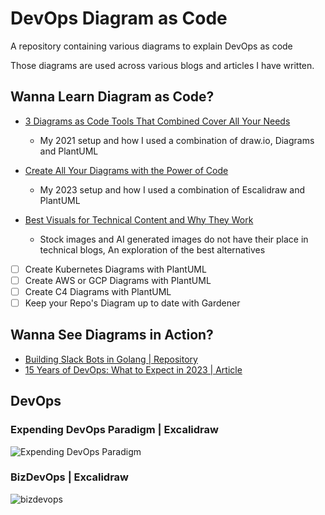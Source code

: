 # DevOps Diagram as Code

A repository containing various diagrams to explain DevOps as code

Those diagrams are used across various blogs and articles I have written.

## Wanna Learn Diagram as Code?

* [3 Diagrams as Code Tools That Combined Cover All Your Needs](https://medium.com/geekculture/3-diagram-as-code-tools-that-combined-cover-all-your-needs-8f40f57d5cd8?sk=52fe49e20d7b3a37123d07b29b102696)
  * My 2021 setup and how I used a combination of draw.io, Diagrams and PlantUML

* [Create All Your Diagrams with the Power of Code](https://betterprogramming.pub/how-to-create-all-your-diagrams-with-the-power-of-code-f09518125702?sk=59e395c58de05f8f73c72c6f505e2ca2)
  * My 2023 setup and how I used a combination of Escalidraw and PlantUML
  
* [Best Visuals for Technical Content and Why They Work](https://betterprogramming.pub/best-visuals-for-technical-content-and-why-they-work-a69b4a1362a9?sk=31655ef4ec1b341c83b55ccbd29df00f)
  * Stock images and AI generated images do not have their place in technical blogs, An exploration of the best alternatives

* [ ] Create Kubernetes Diagrams with PlantUML
* [ ] Create AWS or GCP Diagrams with PlantUML
* [ ] Create C4 Diagrams with PlantUML
* [ ] Keep your Repo's Diagram up to date with Gardener

## Wanna See Diagrams in Action?

* [Building Slack Bots in Golang | Repository](https://github.com/xNok/slack-go-demo-socketmode)
* [15 Years of DevOps: What to Expect in 2023 | Article](https://www.gologic.ca/en/15-years-of-devops-what-to-expect-in-2023/)

## DevOps

### Expending DevOps Paradigm | Excalidraw

![Expending DevOps Paradigm](https://user-images.githubusercontent.com/9772542/222956551-60a3f5f4-9c47-419f-a759-0b26a0f3de50.png)


### BizDevOps | Excalidraw

![bizdevops](https://user-images.githubusercontent.com/9772542/222956702-3dbdb2af-c347-4f42-a06d-21a1500e5fa9.png)
